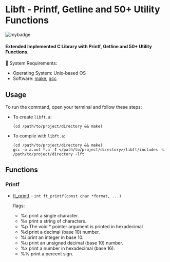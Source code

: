 #  Libft - Printf, Getline and 50+ Utility Functions

![mybadge](https://badgen.net/badge/SKILLS/%20C,%20LIBC,%20LINKED%20LISTS%20/blue?scale=1.2)

#### Extended Implemented C Library with Printf, Getline and 50+ Utility Functions.

🔧 System Requirements:
   - Operating System: Unix-based OS
   - Software: [make](https://www.gnu.org/software/make/), [gcc](https://gcc.gnu.org/)

## Usage
 
To run the command, open your terminal and follow these steps:

  - To create ```libft.a```:
  
      ```shell
      (cd /path/to/project/directory && make)
      ```

   - To compile with ```libft.a```:
  
      ```shell
      (cd /path/to/project/directory && make)
      gcc -o a.out *.o -I </path/to/project/directory>/libft/includes -L /path/to/project/directory -lft
      ```

## Functions
### Printf

   - [ft_printf](libft/ft_printf/ft_printf.c#L123) - ```int	ft_printf(const char *format, ...)```

      flags:
        -  %c print a single character.
        -  %s print a string of characters.
        -  %p The void * pointer argument is printed in hexadecimal
        -  %d print a decimal (base 10) number.
        -  %i print an integer in base 10.
        -  %u print an unsigned decimal (base 10) number.
        -  %x print a number in hexadecimal (base 16).
        -  %% print a percent sign.
